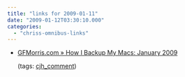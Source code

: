 ```yaml
---
title: "links for 2009-01-11"
date: "2009-01-12T03:30:10.000"
categories: 
  - "chriss-omnibus-links"
---
```


- [GFMorris.com » How I Backup My Macs: January 2009](http://gfmorris.com/2009/01/10/how-i-backup-my-macs-january-2009/comment-page-1/#comment-9356)
    
    (tags: [cjh\_comment](http://delicious.com/hubbsc/cjh_comment))
